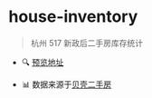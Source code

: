 # house-inventory
> 杭州 517 新政后二手房库存统计

* 🔍 [预览地址](http://house.u9c8d.com/)

* 📊 数据来源于[贝壳二手房](https://hz.ke.com/ershoufang/)
